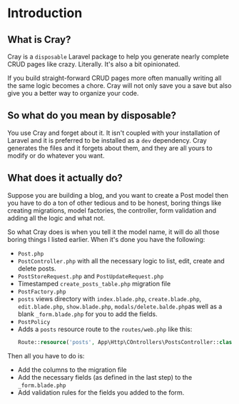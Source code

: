 
# Introduction

## What is Cray?

Cray is a `disposable` Laravel package to help you generate nearly complete CRUD pages like crazy. Literally. It's also a bit opinionated.



If you build straight-forward CRUD pages more often manually writing all the same logic becomes a chore. Cray will not only save you a save but also give you a better way to organize your code.



## So what do you mean by disposable?

You use Cray and forget about it. It isn't coupled with your installation of Laravel and it is preferred to be installed as a `dev` dependency. Cray generates the files and it forgets about them, and they are all yours to modify or do whatever you want.



## What does it actually do?

Suppose you are building a blog, and you want to create a Post model then you have to do a ton of other tedious and to be honest, boring things like creating migrations, model factories, the controller, form validation and adding all the logic and what not.



So what Cray does is when you tell it the model name, it will do all those boring things I listed earlier. When it's done you have the following:

- `Post.php`
- `PostController.php` with all the necessary logic to list, edit, create and delete posts.
- `PostStoreRequest.php` and `PostUpdateRequest.php`
- Timestamped `create_posts_table.php` migration file
- `PostFactory.php`
- `posts` views directory with `index.blade.php`, `create.blade.php`, `edit.blade.php`, `show.blade.php`, `modals/delete.balde.php`as well as a blank `_form.blade.php` for you to add the fields.
- `PostPolicy`
- Adds a `posts` resource route to the `routes/web.php` like this:
  ```php
  Route::resource('posts', App\Http\COntrollers\PostsController::class);
  ```


Then all you have to do is:

- Add the columns to the migration file
- Add the necessary fields (as defined in the last step) to the `_form.blade.php`
- Add validation rules for the fields you added to the form.

